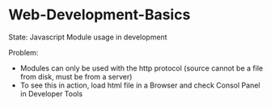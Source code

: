 # Web-Development-Basics

State: Javascript Module usage in development

Problem:

- Modules can only be used with the http protocol (source cannot be a file from disk, must be from a server)
- To see this in action, load html file in a Browser and check Consol Panel in Developer Tools

